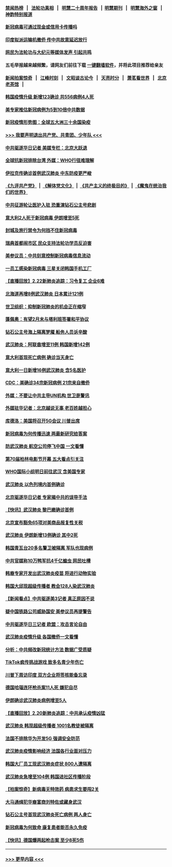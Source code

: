 #### [禁闻热榜](热点新闻.md?=0)  &nbsp;&nbsp;|&nbsp;&nbsp; [法轮功真相](https://github.com/gfw-breaker/truth/blob/master/README.md?=0) &nbsp;&nbsp;|&nbsp;&nbsp; [明慧二十周年报告](https://github.com/gfw-breaker/mh-reports/blob/master/README.md?=0) &nbsp;&nbsp;|&nbsp;&nbsp;[明慧期刊](https://github.com/gfw-breaker/mh-qikan) &nbsp;&nbsp;|&nbsp;&nbsp; [明慧海外之窗](https://github.com/gfw-breaker/mh-news/blob/master/README.md?=0) &nbsp;&nbsp;|&nbsp;&nbsp; [神韵特别报道](https://github.com/gfw-breaker/mh-news/blob/master/shenyun.md?=0)
#### [新冠病毒可通过现金或信用卡传播吗](../pages/nsc418/n11886629.md?t=02232101) 
#### [印度拟派运输机撤侨 传中共故意延迟放行](../pages/nsc418/n11889362.md?t=02232101) 
#### [网民为法轮功与大纪元等媒体发声 引起共鸣](../pages/nsc418/n11889143.md?t=02232101) 
#### 五毛举报越来越频繁，请网友们前往下载 [一键翻墙软件](https://github.com/gfw-breaker/ssr-accounts)，并将此项目推荐给亲友
#### [新闻拍案惊奇](https://github.com/gfw-breaker/banned-news/blob/master/pages/link4.md) &nbsp;&nbsp;|&nbsp;&nbsp; [江峰时刻](https://github.com/gfw-breaker/banned-news/blob/master/pages/link4.md) &nbsp;&nbsp;|&nbsp;&nbsp; [文昭谈古论今](https://github.com/gfw-breaker/banned-news/blob/master/pages/link4.md) &nbsp;&nbsp;|&nbsp;&nbsp; [天亮时分](https://github.com/gfw-breaker/banned-news/blob/master/pages/link4.md) &nbsp;&nbsp;|&nbsp;&nbsp; [萧茗看世界](https://github.com/gfw-breaker/banned-news/blob/master/pages/link4.md) &nbsp;&nbsp;|&nbsp;&nbsp; [北京老茶馆](https://github.com/gfw-breaker/banned-news/blob/master/pages/link4.md) &nbsp;&nbsp;|&nbsp;&nbsp; 
#### [韩国疫情升级 新增123确诊 共556病例4人死](../pages/nsc418/n11888882.md?t=02232101) 
#### [美专家推估新冠病例为5到10倍中共数据](../pages/nsc418/n11884404.md?t=02232101) 
#### [新冠疫情形势图：全球五大洲三十余国染疫](../pages/nsc418/n11888454.md?t=02232101) 
#### [>>> 我要声明退出共产党、共青团、少年队 <<<](https://github.com/begood0513/goodnews/blob/master/quit/letter.md) 
#### [中共驱逐华日记者 美媒专栏：北京大跃退](../pages/nsc418/n11888453.md?t=02232101) 
#### [全球抗新冠排除台湾 外媒：WHO行径难理解](../pages/nsc418/n11888248.md?t=02232101) 
#### [伊拉克传确诊首例武汉肺炎 中东防疫更严峻](../pages/nsc418/n11888333.md?t=02232101) 
#### [《九评共产党》](https://github.com/begood0513/9ping.md/blob/master/README.md) &nbsp;|&nbsp; [《解体党文化》](../../../../jtdwh.md/blob/master/README.md)  &nbsp;|&nbsp; [《共产主义的终极目的》](../../../../gczydzjmd.md/blob/master/README.md) &nbsp;|&nbsp; [《魔鬼在统治我们的世界》](../../../../mgztzwmdsj.md/blob/master/README.md) 
#### [中共征游轮让医护入驻 恐重演钻石公主号悲剧](../pages/nsc418/n11888077.md?t=02232101) 
#### [意大利2人死于新冠病毒 伊朗增至5死](../pages/nsc418/n11888083.md?t=02232101) 
#### [封城及旅行禁令为何挡不住新冠病毒](../pages/nsc418/n11888067.md?t=02232101) 
#### [瑞典首都闹市区 民众支持法轮功学员反迫害](../pages/nsc418/n11886192.md?t=02232101) 
#### [美参议员：中共刻意控制新冠病毒信息流动](../pages/nsc418/n11887949.md?t=02232101) 
#### [一员工感染新冠病毒 三星关闭韩国手机工厂](../pages/nsc418/n11887983.md?t=02232101) 
#### [【直播回放】2.22新肺炎追踪：习令复工 企业6难](../pages/nsc418/n11887888.md?t=02232101) 
#### [北海道再增8例武汉肺炎 日本累计121例](../pages/nsc418/n11887417.md?t=02232101) 
#### [世卫组织：抑制新冠肺炎的机会正在缩窄](../pages/nsc418/n11886977.md?t=02232101) 
#### [蓬佩奥：有望2月末与塔利班签署和平协议](../pages/nsc418/n11887248.md?t=02232101) 
#### [钻石公主号海上隔离梦魇 船务人员诉辛酸](../pages/nsc418/n11887145.md?t=02232101) 
#### [武汉肺炎：阿联酋增至11例 韩国新增142例](../pages/nsc418/n11887047.md?t=02232101) 
#### [意大利首现死亡病例 确诊当天身亡](../pages/nsc418/n11886856.md?t=02232101) 
#### [意大利一日新增16例武汉肺炎 含5名医护](../pages/nsc418/n11886558.md?t=02232101) 
#### [CDC：美确诊34宗新冠病例 21宗来自撤侨](../pages/nsc418/n11886795.md?t=02232101) 
#### [外媒：不要让中共主导UN机构 世卫是警讯](../pages/nsc418/n11886401.md?t=02232101) 
#### [外媒驻华记者：北京越说无事 老百姓越担心](../pages/nsc418/n11886604.md?t=02232101) 
#### [库德洛：美国将召开5G会议 川普出席](../pages/nsc418/n11886529.md?t=02232101) 
#### [新冠病毒为何传播迅速 两最新研究给答案](../pages/nsc418/n11886505.md?t=02232101) 
#### [防武汉肺炎 航空公司停飞中国 一文看懂](../pages/nsc418/n11866800.md?t=02232101) 
#### [第70届柏林电影节开幕 五大看点引关注](../pages/nsc418/n11886384.md?t=02232101) 
#### [WHO国际小组明日前往武汉 含美国专家](../pages/nsc418/n11886380.md?t=02232101) 
#### [武汉肺炎 以色列境内首例确诊](../pages/nsc418/n11886244.md?t=02232101) 
#### [北京驱逐华日记者 专家揭中共的误导手法](../pages/nsc418/n11886124.md?t=02232101) 
#### [【快讯】武汉肺炎 黎巴嫩确诊首例](../pages/nsc418/n11886151.md?t=02232101) 
#### [北京宣布豁免65项对美商品报复性关税](../pages/nsc418/n11885960.md?t=02232101) 
#### [武汉肺炎 伊朗新增13例确诊 其中2死](../pages/nsc418/n11885880.md?t=02232101) 
#### [韩国青瓦台20多名警卫被隔离 军队也现病例](../pages/nsc418/n11885612.md?t=02232101) 
#### [中共官媒称10万鸭军抗4千亿蝗虫 网民吐槽](../pages/nsc418/n11885738.md?t=02232101) 
#### [韩裔专家开发出武汉肺炎疫苗 将进行动物实验](../pages/nsc418/n11885726.md?t=02232101) 
#### [韩国大邱现超级传播者 教会128人染武汉肺炎](../pages/nsc418/n11885479.md?t=02232101) 
#### [【新闻看点】中共驱逐美3记者 真正原因不说](../pages/nsc418/n11883841.md?t=02232101) 
#### [疑中国铁路公司威胁国安 美参议员再提警告](../pages/nsc418/n11884300.md?t=02232101) 
#### [中共驱逐华日三记者 欧盟：攻击言论自由](../pages/nsc418/n11884179.md?t=02232101) 
#### [武汉肺炎疫情升级 各国撤侨一文看懂](../pages/nsc418/n11859313.md?t=02232101) 
#### [分析：中共频改新冠统计方法 数据广受质疑](../pages/nsc418/n11883875.md?t=02232101) 
#### [TikTok疯传挑战游戏 致多名青少年伤亡](../pages/nsc418/n11883598.md?t=02232101) 
#### [川普下周访印度 双方企业将签核能备忘录](../pages/nsc418/n11883604.md?t=02232101) 
#### [德国哈瑙连环枪杀案11人死 嫌犯自尽](../pages/nsc418/n11883151.md?t=02232101) 
#### [伊朗确诊武汉肺炎病例增至5人](../pages/nsc418/n11883308.md?t=02232101) 
#### [【直播回放】2.20新肺炎追踪：中共承认疫情凶猛](../pages/nsc418/n11883291.md?t=02232101) 
#### [武汉肺炎 韩现超级传播者 1001名教徒被隔离](../pages/nsc418/n11883162.md?t=02232101) 
#### [法国不排除华为开发5G 强调安全防范](../pages/nsc418/n11882964.md?t=02232101) 
#### [武汉肺炎疫情影响经济 法国各行业面对压力](../pages/nsc418/n11883033.md?t=02232101) 
#### [韩国大厂员工现武汉肺炎症状 800人遭隔离](../pages/nsc418/n11882849.md?t=02232101) 
#### [武汉肺炎急增至104例 韩国进社区传播阶段](../pages/nsc418/n11882544.md?t=02232101) 
#### [【拍案惊奇】新病毒无特效药 病患求生要闯2关](../pages/nsc418/n11881829.md?t=02232101) 
#### [大马通缉犯华裔富商刘特佐或藏身武汉](../pages/nsc418/n11882264.md?t=02232101) 
#### [钻石公主号首现武汉肺炎死亡病例 两人身亡](../pages/nsc418/n11882013.md?t=02232101) 
#### [新冠病毒为何致命 康复患者能否永久免疫](../pages/nsc418/n11881488.md?t=02232101) 
#### [【快讯】德国爆两起枪击案 至少8死5伤](../pages/nsc418/n11881802.md?t=02232101) 

----
#### [ >>> 更早内容 <<< ](../indexes/nsc418-earlier.md)
